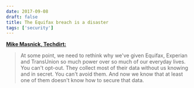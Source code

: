 ```yaml
---
date: 2017-09-08
draft: false
title: The Equifax breach is a disaster
tags: ['security']
---
```


**[Mike Masnick, Techdirt:](https://www.techdirt.com/articles/20170908/17363538172/equifax-security-breach-is-complete-disaster-will-almost-certainly-get-worse.shtml)**

> At some point, we need to rethink why we've given Equifax, Experian and TransUnion so much power over so much of our everyday lives. You can't opt-out. They collect most of their data without us knowing and in secret. You can't avoid them. And now we know that at least one of them doesn't know how to secure that data.<!-- excerpt -->
